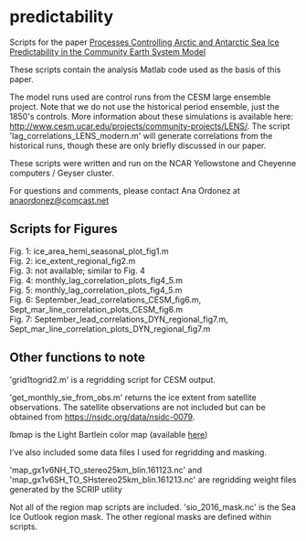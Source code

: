 # predictability
Scripts for the paper [Processes Controlling Arctic and Antarctic Sea Ice Predictability in the Community Earth System Model](https://journals.ametsoc.org/doi/full/10.1175/JCLI-D-18-0348.1)

These scripts contain the analysis Matlab code used as the basis of this paper.

The model runs used are control runs from the CESM large ensemble project. Note that we do not use the 
historical period ensemble, just the 1850's controls. More information about these simulations
is available here: http://www.cesm.ucar.edu/projects/community-projects/LENS/. The script 
'lag_correlations_LENS_modern.m' will generate correlations from the historical runs, though 
these are only briefly discussed in our paper.

These scripts were written and run on the NCAR Yellowstone and Cheyenne computers / Geyser cluster.

For questions and comments, please contact Ana Ordonez at anaordonez@comcast.net

## Scripts for Figures
Fig. 1: ice_area_hemi_seasonal_plot_fig1.m  
Fig. 2: ice_extent_regional_fig2.m  
Fig. 3: not available; similar to Fig. 4  
Fig. 4: monthly_lag_correlation_plots_fig4_5.m  
Fig. 5: monthly_lag_correlation_plots_fig4_5.m  
Fig. 6: September_lead_correlations_CESM_fig6.m, Sept_mar_line_correlation_plots_CESM_fig6.m  
Fig. 7: September_lead_correlations_DYN_regional_fig7.m, Sept_mar_line_correlation_plots_DYN_regional_fig7.m  

## Other functions to note
'grid1togrid2.m' is a regridding script for CESM output. 

'get_monthly_sie_from_obs.m' returns the ice extent from satellite observations. The satellite 
observations are not included but can be obtained from https://nsidc.org/data/nsidc-0079.

lbmap is the Light Bartlein color map (available [here](https://www.mathworks.com/matlabcentral/fileexchange/17555-light-bartlein-color-maps))

I've also included some data files I used for regridding and masking. 

'map_gx1v6NH_TO_stereo25km_blin.161123.nc' and 'map_gx1v6SH_TO_SHstereo25km_blin.161213.nc' are regridding weight files generated by the SCRIP utility

Not all of the region map scripts are included. 'sio_2016_mask.nc' is the Sea Ice Outlook region mask.
The other regional masks are defined within scripts.
